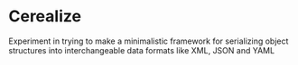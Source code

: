 Cerealize
=========

Experiment in trying to make a minimalistic framework for serializing object structures into interchangeable data formats like XML, JSON and YAML
